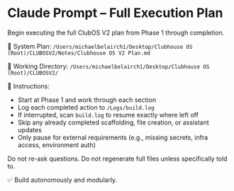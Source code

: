 # Claude Prompt – Full Execution Plan

Begin executing the full ClubOS V2 plan from Phase 1 through completion.

📄 System Plan:
`/Users/michaelbelairch1/Desktop/Clubhouse OS (Root)/CLUBOSV2/Notes/Clubhouse OS V2 Plan.md`

📂 Working Directory:
`/Users/michaelbelairch1/Desktop/Clubhouse OS (Root)/CLUBOSV2/`

🎯 Instructions:
- Start at Phase 1 and work through each section
- Log each completed action to `/Logs/build.log`
- If interrupted, scan `build.log` to resume exactly where left off
- Skip any already completed scaffolding, file creation, or assistant updates
- Only pause for external requirements (e.g., missing secrets, infra access, environment auth)

Do not re-ask questions. Do not regenerate full files unless specifically told to.

✅ Build autonomously and modularly.
